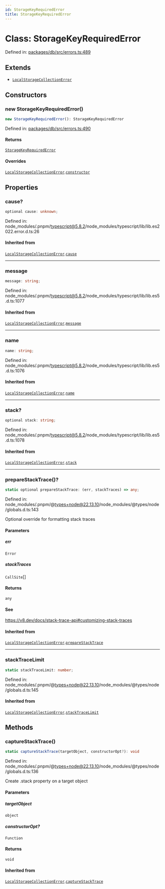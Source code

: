 ```yaml
---
id: StorageKeyRequiredError
title: StorageKeyRequiredError
---
```


<!-- DO NOT EDIT: this page is autogenerated from the type comments -->

# Class: StorageKeyRequiredError

Defined in: [packages/db/src/errors.ts:489](https://github.com/TanStack/db/blob/main/packages/db/src/errors.ts#L489)

## Extends

- [`LocalStorageCollectionError`](../localstoragecollectionerror.md)

## Constructors

### new StorageKeyRequiredError()

```ts
new StorageKeyRequiredError(): StorageKeyRequiredError
```

Defined in: [packages/db/src/errors.ts:490](https://github.com/TanStack/db/blob/main/packages/db/src/errors.ts#L490)

#### Returns

[`StorageKeyRequiredError`](../storagekeyrequirederror.md)

#### Overrides

[`LocalStorageCollectionError`](../localstoragecollectionerror.md).[`constructor`](../LocalStorageCollectionError.md#constructors)

## Properties

### cause?

```ts
optional cause: unknown;
```

Defined in: node\_modules/.pnpm/typescript@5.8.2/node\_modules/typescript/lib/lib.es2022.error.d.ts:26

#### Inherited from

[`LocalStorageCollectionError`](../localstoragecollectionerror.md).[`cause`](../LocalStorageCollectionError.md#cause)

***

### message

```ts
message: string;
```

Defined in: node\_modules/.pnpm/typescript@5.8.2/node\_modules/typescript/lib/lib.es5.d.ts:1077

#### Inherited from

[`LocalStorageCollectionError`](../localstoragecollectionerror.md).[`message`](../LocalStorageCollectionError.md#message-1)

***

### name

```ts
name: string;
```

Defined in: node\_modules/.pnpm/typescript@5.8.2/node\_modules/typescript/lib/lib.es5.d.ts:1076

#### Inherited from

[`LocalStorageCollectionError`](../localstoragecollectionerror.md).[`name`](../LocalStorageCollectionError.md#name)

***

### stack?

```ts
optional stack: string;
```

Defined in: node\_modules/.pnpm/typescript@5.8.2/node\_modules/typescript/lib/lib.es5.d.ts:1078

#### Inherited from

[`LocalStorageCollectionError`](../localstoragecollectionerror.md).[`stack`](../LocalStorageCollectionError.md#stack)

***

### prepareStackTrace()?

```ts
static optional prepareStackTrace: (err, stackTraces) => any;
```

Defined in: node\_modules/.pnpm/@types+node@22.13.10/node\_modules/@types/node/globals.d.ts:143

Optional override for formatting stack traces

#### Parameters

##### err

`Error`

##### stackTraces

`CallSite`[]

#### Returns

`any`

#### See

https://v8.dev/docs/stack-trace-api#customizing-stack-traces

#### Inherited from

[`LocalStorageCollectionError`](../localstoragecollectionerror.md).[`prepareStackTrace`](../LocalStorageCollectionError.md#preparestacktrace)

***

### stackTraceLimit

```ts
static stackTraceLimit: number;
```

Defined in: node\_modules/.pnpm/@types+node@22.13.10/node\_modules/@types/node/globals.d.ts:145

#### Inherited from

[`LocalStorageCollectionError`](../localstoragecollectionerror.md).[`stackTraceLimit`](../LocalStorageCollectionError.md#stacktracelimit)

## Methods

### captureStackTrace()

```ts
static captureStackTrace(targetObject, constructorOpt?): void
```

Defined in: node\_modules/.pnpm/@types+node@22.13.10/node\_modules/@types/node/globals.d.ts:136

Create .stack property on a target object

#### Parameters

##### targetObject

`object`

##### constructorOpt?

`Function`

#### Returns

`void`

#### Inherited from

[`LocalStorageCollectionError`](../localstoragecollectionerror.md).[`captureStackTrace`](../LocalStorageCollectionError.md#capturestacktrace)
